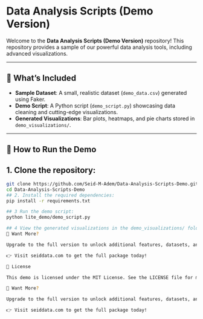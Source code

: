 # Data Analysis Scripts (Demo Version)

Welcome to the **Data Analysis Scripts (Demo Version)** repository! This repository provides a sample of our powerful data analysis tools, including advanced visualizations.

---

## 🚀 What’s Included

- **Sample Dataset**: A small, realistic dataset (`demo_data.csv`) generated using Faker.
- **Demo Script**: A Python script (`demo_script.py`) showcasing data cleaning and cutting-edge visualizations.
- **Generated Visualizations**: Bar plots, heatmaps, and pie charts stored in `demo_visualizations/`.

---

## 🔧 How to Run the Demo

## 1. Clone the repository:
   ```bash
   git clone https://github.com/Seid-M-Adem/Data-Analysis-Scripts-Demo.git
   cd Data-Analysis-Scripts-Demo
## 2. Install the required dependencies:
pip install -r requirements.txt

## 3 Run the demo script:
python lite_demo/demo_script.py

## 4 View the generated visualizations in the demo_visualizations/ folder.
🌟 Want More?

Upgrade to the full version to unlock additional features, datasets, and advanced scripts.

👉 Visit seiddata.com to get the full package today!

📝 License

This demo is licensed under the MIT License. See the LICENSE file for more details.

🌟 Want More?

Upgrade to the full version to unlock additional features, datasets, and advanced scripts.

👉 Visit seiddata.com to get the full package today!
